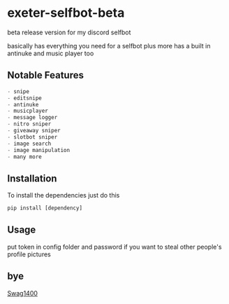 # exeter-selfbot-beta
beta release version for my discord selfbot

basically has everything you need for a selfbot plus more has a built in antinuke and music player too

## Notable Features

```python
- snipe
- editsnipe
- antinuke
- musicplayer
- message logger
- nitro sniper
- giveaway sniper
- slotbot sniper
- image search
- image manipulation
- many more
```

## Installation
To install the dependencies just do this
```python
pip install [dependency]
```

## Usage
put token in config folder and password if you want to steal other people's profile pictures

## bye
[Swag1400](https://media0.giphy.com/media/inctcuuIJ9PvG/giphy.gif)
